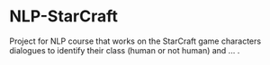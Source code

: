 # NLP-StarCraft
Project for NLP course that works on the StarCraft game characters dialogues to identify their class (human or not human) and ... .
